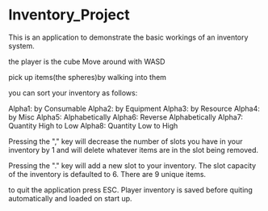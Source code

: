 # Inventory_Project
This is an application to demonstrate the basic workings of an inventory system.

the player is the cube
Move around with WASD

pick up items(the spheres)by walking into them

you can sort your inventory as follows:

Alpha1: by Consumable
Alpha2: by Equipment
Alpha3: by Resource
Alpha4: by Misc
Alpha5: Alphabetically
Alpha6: Reverse Alphabetically
Alpha7: Quantity High to Low
Alpha8: Quantity Low to High

Pressing the "," key will decrease the number of slots you have in your
inventory by 1 and will delete whatever items are in the slot being removed.

Pressing the "." key will add a new slot to your inventory.
The slot capacity of the inventory is defaulted to 6. There are 9 unique items.

to quit the application press ESC. Player inventory is saved before quiting automatically
and loaded on start up.
